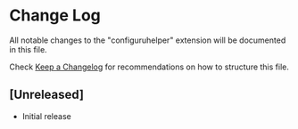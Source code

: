 # Change Log

All notable changes to the "configuruhelper" extension will be documented in this file.

Check [Keep a Changelog](http://keepachangelog.com/) for recommendations on how to structure this file.

## [Unreleased]

- Initial release